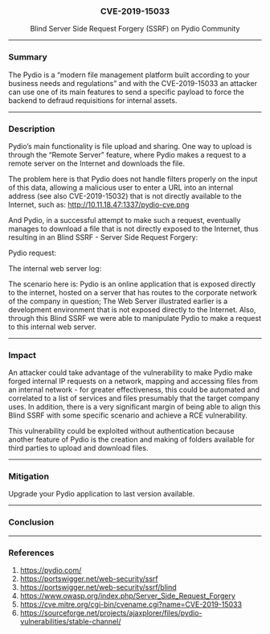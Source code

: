 <p align="center">
  <h3 align="center">CVE-2019-15033</h3>
  <p align="center">Blind Server Side Request Forgery (SSRF) on Pydio Community</p>
</p>

---

### Summary

The Pydio is a “modern file management platform built according to your business needs and regulations” and with the CVE-2019-15033 an attacker can use one of its main features to send a specific payload to force the backend to defraud requisitions for internal assets.

---

### Description

Pydio’s main functionality is file upload and sharing. One way to upload is through the “Remote Server” feature, where Pydio makes a request to a remote server on the Internet and downloads the file.

The problem here is that Pydio does not handle filters properly on the input of this data, allowing a malicious user to enter a URL into an internal address (see also CVE-2019-15032) that is not directly available to the Internet, such as: http://10.11.18.47:1337/pydio-cve.png

And Pydio, in a successful attempt to make such a request, eventually manages to download a file that is not directly exposed to the Internet, thus resulting in an Blind SSRF - Server Side Request Forgery:

Pydio request:


The internal web server log:


The scenario here is: Pydio is an online application that is exposed directly to the internet, hosted on a server that has routes to the corporate network of the company in question; The Web Server illustrated earlier is a development environment that is not exposed directly to the Internet. Also, through this Blind SSRF we were able to manipulate Pydio to make a request to this internal web server.

---

### Impact

An attacker could take advantage of the vulnerability to make Pydio make forged internal IP requests on a network, mapping and accessing files from an internal network - for greater effectiveness, this could be automated and correlated to a list of services and files presumably that the target company uses. In addition, there is a very significant margin of being able to align this Blind SSRF with some specific scenario and achieve a RCE vulnerability.

This vulnerability could be exploited without authentication because another feature of Pydio is the creation and making of folders available for third parties to upload and download files.

---

### Mitigation

Upgrade your Pydio application to last version available.

---

### Conclusion


---

### References

1. https://pydio.com/
2. https://portswigger.net/web-security/ssrf
3. https://portswigger.net/web-security/ssrf/blind
4. https://www.owasp.org/index.php/Server_Side_Request_Forgery
5. https://cve.mitre.org/cgi-bin/cvename.cgi?name=CVE-2019-15033
6. https://sourceforge.net/projects/ajaxplorer/files/pydio-vulnerabilities/stable-channel/